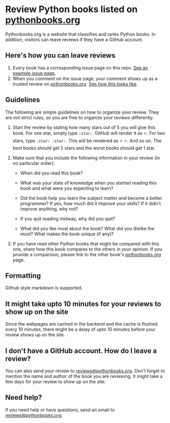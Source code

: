 # Review Python books listed on [pythonbooks.org](http://pythonbooks.org)

Pythonbooks.org is a website that classifies and ranks Python books. In addition, visitors can leave reviews if they have 
a GitHub account.

## Here's how you can leave reviews

1. Every book has a corresponding issue page on this repo. [See an example issue page](https://github.com/gutfeeling/pythonbooks_reviews/issues/80).
2. When you comment on the issue page, your comment shows up as a trusted review on [pythonbooks.org](http://pythonbooks.org). [See how 
this looks like](http://127.0.0.1:8003/two-scoops-of-django-best-practices-for-django-18/#review-row).

## Guidelines

The following are simple guidelines on how to organize your review. They are not strict rules, so you are free to organize your 
reviews differently. 

1. Start the review by stating how many stars out of 5 you will give this book. For one star, simply type `:star:`. GitHub 
will render it as :star:. For two stars, type `:star: :star:`. This will be rendered as :star: :star:. And so on. The best 
books should get 5 stars and the worst books should get 1 star.

2. Make sure that you include the following information in your review (in no particular order):
    
   - When did you read this book? 
   
   - What was your state of knowledge when you started reading this book and what were you expecting to learn?

   - Did the book help you learn the subject matter and become a better programmer? If yes, how much did it improve your 
     skills? If it didn't improve anything, why not? 

   - If you quit reading midway, why did you quit?

   - What did you like most about the book? What did you dislike the most? What makes the book unique (if any)?

3. If you have read other Python books that might be compared with this one, share how this book compares to the others 
in your opinion. If you provide a comparison, please link to the other book's [pythonbooks.org](http://pythonbooks.org) page.

## Formatting 

Github style markdown is supported. 

## It might take upto 10 minutes for your reviews to show up on the site

Since the webpages are cached in the backend and the cache is flushed every 10 minutes, there might be a delay of upto 
10 minutes before your review shows up on the site.

## I don't have a GitHub account. How do I leave a review?

You can also send your review to reviews@pythonbooks.org. Don't forget to mention the name and author of the book you are 
reviewing. It might take a few days for your review to show up on the site. 

## Need help?

If you need help or have questions, send an email to reviews@pythonbooks.org. 
